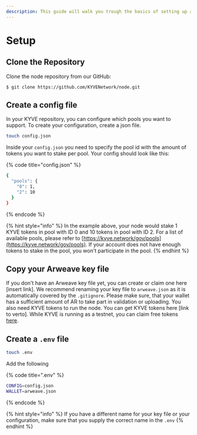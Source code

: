 ```yaml
---
description: This guide will walk you trough the basics of setting up a KYVE node
---
```


# Setup

## Clone the Repository

Clone the node repository from our GitHub:

```
$ git clone https://github.com/KYVENetwork/node.git
```

## Create a config file

In your KYVE repository, you can configure which pools you want to support. To create your configuration, create a json file.

```bash
touch config.json
```

Inside your `config.json` you need to specify the pool id with the amount of tokens you want to stake per pool. Your config should look like this:

{% code title="config.json" %}
```bash
{
  "pools": {
    "0": 1,
    "2": 10
  }
}
```
{% endcode %}

{% hint style="info" %}
In the example above, your node would stake 1 KYVE tokens in pool with ID 0 and 10 tokens in pool with ID 2. For a list of available pools, please refer to [https://kyve.network/gov/pools](https://kyve.network/gov/pools). If your account does not have enough tokens to stake in the pool, you won't participate in the pool.
{% endhint %}

## Copy your Arweave key file

If you don't have an Arweave key file yet, you can create or claim one here \[insert link\]. We recommend renaming your key file to `arweave.json` as it is automatically covered by the `.gitignore`. Please make sure, that your wallet has a sufficient amount of AR to take part in validation or uploading. You also need KYVE tokens to run the node. You can get KYVE tokens here \[link to verto\]. While KYVE is running as a testnet, you can claim free tokens [here](https://kyve.network/gov/tokens).

## Create a `.env` file

```bash
touch .env
```

Add the following

{% code title=".env" %}
```bash
CONFIG=config.json
WALLET=arweave.json
```
{% endcode %}

{% hint style="info" %}
If you have a different name for your key file or your configuration, make sure that you supply the correct name in the `.env`
{% endhint %}



